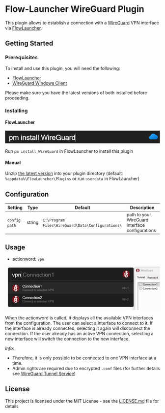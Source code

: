 # Flow-Launcher WireGuard Plugin

This plugin allows to establish a connection with a [WireGuard](https://www.wireguard.com/) VPN interface via [FlowLauncher](https://www.flowlauncher.com/).


## Getting Started

### Prerequisites

To install and use this plugin, you will need the following:

- [FlowLauncher](https://www.flowlauncher.com/)
- [WireGuard Windows Client](https://www.wireguard.com/install/#windows-7-81-10-11-2008r2-2012r2-2016-2019-2022)

Please make sure you have the latest versions of both installed before proceeding.

### Installing

#### FlowLauncher

![Install](assets/installation.png)

Run `pm install WireGuard` in FlowLauncher to install this plugin

#### Manual
Unzip [the latest version](https://github.com/flooxo/Flow.Plugin.WireGuard/releases) into your plugin directory (default: `%appdata%\FlowLauncher\Plugins` or run `userdata` in FlowLauncher)

## Configuration

| Setting     | Type    | Default                                             | Description                                  |
|-------------|---------|-----------------------------------------------------|----------------------------------------------|
| `config path` | string  | `C:\Program Files\WireGuard\Data\Configurations\` | path to your WireGuard interface configurations |

## Usage

- actionword: `vpn`

![Example](assets/usage.gif)

When the actionword is called, it displays all the available VPN interfaces from the configuration.
The user can select a interface to connect to it. If the interface is already connected, selecting it again will disconnect the connection.
If the user already has an active VPN connection, selecting a new interface will switch the connection to the new interface.

*Info:*
- Therefore, it is only possible to be connected to one VPN interface at a time.
- Admin rights are required due to encrypted `.conf` files (for further details see [WireGuard Tunnel Service](https://github.com/WireGuard/wireguard-windows/blob/master/docs/enterprise.md#tunnel-service))


## License

This project is licensed under the MIT License - see the [LICENSE.md](LICENSE.md) file for details
